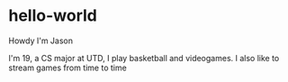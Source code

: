 # hello-world

Howdy I'm Jason

I'm 19, a CS major at UTD, I play basketball and videogames.
I also like to stream games from time to time
